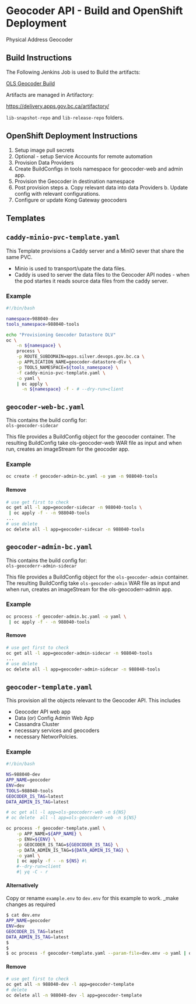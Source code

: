 
# Geocoder API - Build and OpenShift Deployment

Physical Address Geocoder

## Build Instructions

The Following Jenkins Job is used to Build the artifacts:

 [OLS Geocoder Build](https://cis.apps.gov.bc.ca/int/view/LOC/job/ols/job/OLS%20OSS%20Jobs/job/OLS%20Geocoder%20Build/)

Artifacts are managed in Artifactory:

https://delivery.apps.gov.bc.ca/artifactory/

`lib-snapshot-repo` and   `lib-release-repo` folders.


## OpenShift Deployment Instructions

1. Setup image pull secrets
2. Optional - setup Service Accounts for remote automation
3. Provision Data Providers
4. Create BuildConfigs in tools namespace for geocoder-web and admin app.
5. Provision the Geocoder in destination namespace
6. Post provision steps
   a. Copy relevant data into data Providers
   b. Update config with relevant configurations.
7. Configure or update Kong Gateway geocoders

## Templates

## `caddy-minio-pvc-template.yaml`

This Template provisions a Caddy server and a MinIO sever that share the same PVC.
* Minio is used to transport/upate the data files.
* Caddy is used to server the data files to the Geocoder API nodes - when the pod startes it reads source data files from the caddy server.

### Example
```bash
#!/bin/bash

namespace=988040-dev
tools_namespace=988040-tools

echo "Provisioning Geocoder Datastore DLV"
oc \
    -n ${namespace} \
    process \
    -p ROUTE_SUBDOMAIN=apps.silver.devops.gov.bc.ca \
    -p APPLICATION_NAME=geocoder-datastore-dlv \
    -p TOOLS_NAMESPACE=${tools_namespace} \
    -f caddy-minio-pvc-template.yaml \
    -o yaml \
    | oc apply \
      -n ${namespace} -f - # --dry-run=client
```

## `geocoder-web-bc.yaml`

This contains the build config for:  
`ols-geocoder-sidecar`

This file provides a BuildConfig object for the geocoder container.
The resulting BuildConfig take ols-geocoder-web WAR file as input and when run, creates an imageStream for the geocoder app.

### Example  
```bash
oc create -f geocoder-admin-bc.yaml -o yam -n 988040-tools
```
#### Remove
```bash
# use get first to check
oc get all -l app=geocoder-sidecar -n 988040-tools \
 | oc apply -f - -n 988040-tools
...
# use delete
oc delete all -l app=geocoder-sidecar -n 988040-tools
```

## `geocoder-admin-bc.yaml`

This contains the build config for:  
`ols-geocoderr-admin-sidecar`

This file provides a BuildConfig object for the `ols-geocoder-admin` container.
The resulting BuildConfig take `ols-geocoder-admin` WAR file as input and when run, creates an imageStream for the ols-geocoderr-admin app.

### Example  
```bash
oc process -f geocoder-admin.bc.yaml -o yaml \
 | oc apply -f - -n 988040-tools
```
#### Remove
```bash
# use get first to check
oc get all -l app=geocoder-admin-sidecar -n 988040-tools
...
# use delete
oc delete all -l app=geocoder-admin-sidecar -n 988040-tools
```

## `geocoder-template.yaml`

This provision all the objects relevant to the Geocoder API.  This includes

* Geocoder API web app
* Data (or) Config Admin Web App
* Cassandra Cluster
* necessary services and geocoders
* necessary NetworPolcies.

### Example

```bash
#!/bin/bash

NS=988040-dev
APP_NAME=geocoder
ENV=dev
TOOLS=988040-tools
GEOCODER_IS_TAG=latest
DATA_ADMIN_IS_TAG=latest

# oc get all -l app=ols-geocoderr-web -n ${NS}
# oc delete  all -l app=ols-geocoderr-web -n ${NS}

oc process -f geocoder-template.yaml \
    -p APP_NAME=${APP_NAME} \
    -p ENV=${ENV} \
    -p GEOCODER_IS_TAG=${GEOCODER_IS_TAG} \
    -p DATA_ADMIN_IS_TAG=${DATA_ADMIN_IS_TAG} \
    -o yaml \
    | oc apply -f - -n ${NS} #\
    #--dry-run=client
    #| yq -C - r
```
#### Alternatively  
Copy or rename `example.env` to `dev.env` for this example to work. _make changes as required
```bash
$ cat dev.env
APP_NAME=geocoder
ENV=dev
GEOCODER_IS_TAG=latest
DATA_ADMIN_IS_TAG=latest
$
$
$ oc process -f geocoder-template.yaml --param-file=dev.env -o yaml | oc apply -f - -n 988040-dev

```

#### Remove

```bash
# use get first to check
oc get all -n 988040-dev -l app=geocoder-template
# delete
oc delete all -n 988040-dev -l app=geocoder-template
```
